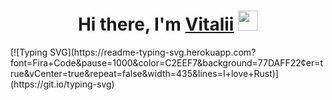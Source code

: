 <h1 align="center">Hi there, I'm <a href="https://daniilshat.ru/" target="_blank">Vitalii</a> 
<img src="https://github.com/blackcater/blackcater/raw/main/images/Hi.gif" height="32"/></h1>
[![Typing SVG](https://readme-typing-svg.herokuapp.com?font=Fira+Code&pause=1000&color=C2EEF7&background=77DAFF22&center=true&vCenter=true&repeat=false&width=435&lines=I+love+Rust)](https://git.io/typing-svg)
